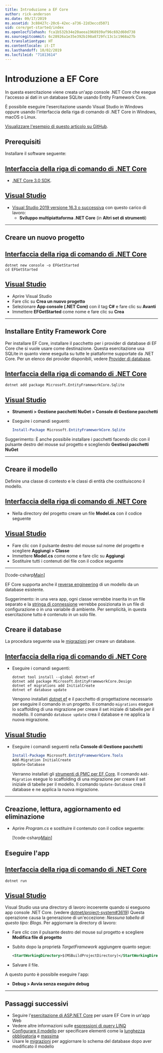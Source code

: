```yaml
---
title: Introduzione a EF Core
author: rick-anderson
ms.date: 09/17/2019
ms.assetid: 3c88427c-20c6-42ec-a736-22d3eccd5071
uid: core/get-started/index
ms.openlocfilehash: fca1b532b34e20aeea1968939af96c692d60d738
ms.sourcegitcommit: 6c28926a1e35e392b198a8729fc13c1c1968a27b
ms.translationtype: HT
ms.contentlocale: it-IT
ms.lasthandoff: 10/02/2019
ms.locfileid: "71813614"
---
```

# <a name="getting-started-with-ef-core"></a>Introduzione a EF Core

In questa esercitazione viene creata un'app console .NET Core che esegue l'accesso ai dati in un database SQLite usando Entity Framework Core.

È possibile eseguire l'esercitazione usando Visual Studio in Windows oppure usando l'interfaccia della riga di comando di .NET Core in Windows, macOS o Linux.

[Visualizzare l'esempio di questo articolo su GitHub](https://github.com/aspnet/EntityFramework.Docs/tree/master/samples/core/GetStarted).

## <a name="prerequisites"></a>Prerequisiti

Installare il software seguente:

## <a name="net-core-clitabnetcore-cli"></a>[Interfaccia della riga di comando di .NET Core](#tab/netcore-cli)

* [.NET Core 3.0 SDK](https://www.microsoft.com/net/download/core).

## <a name="visual-studiotabvisual-studio"></a>[Visual Studio](#tab/visual-studio)

* [Visual Studio 2019 versione 16.3 o successiva](https://www.visualstudio.com/downloads/) con questo carico di lavoro:
  * **Sviluppo multipiattaforma .NET Core** (in **Altri set di strumenti**)

---

## <a name="create-a-new-project"></a>Creare un nuovo progetto

## <a name="net-core-clitabnetcore-cli"></a>[Interfaccia della riga di comando di .NET Core](#tab/netcore-cli)

``` Console
dotnet new console -o EFGetStarted
cd EFGetStarted
```

## <a name="visual-studiotabvisual-studio"></a>[Visual Studio](#tab/visual-studio)

* Aprire Visual Studio
* Fare clic su **Crea un nuovo progetto**
* Selezionare **App console (.NET Core)** con il tag **C#** e fare clic su **Avanti**
* Immettere **EFGetStarted** come nome e fare clic su **Crea**

---

## <a name="install-entity-framework-core"></a>Installare Entity Framework Core

Per installare EF Core, installare il pacchetto per i provider di database di EF Core che si vuole usare come destinazione. Questa esercitazione usa SQLite in quanto viene eseguita su tutte le piattaforme supportate da .NET Core. Per un elenco dei provider disponibili, vedere [Provider di database](../providers/index.md).

## <a name="net-core-clitabnetcore-cli"></a>[Interfaccia della riga di comando di .NET Core](#tab/netcore-cli)

``` Console
dotnet add package Microsoft.EntityFrameworkCore.Sqlite
```

## <a name="visual-studiotabvisual-studio"></a>[Visual Studio](#tab/visual-studio)

* **Strumenti > Gestione pacchetti NuGet > Console di Gestione pacchetti**
* Eseguire i comandi seguenti:

  ``` PowerShell
  Install-Package Microsoft.EntityFrameworkCore.Sqlite
  ```

Suggerimento: È anche possibile installare i pacchetti facendo clic con il pulsante destro del mouse sul progetto e scegliendo **Gestisci pacchetti NuGet**

---

## <a name="create-the-model"></a>Creare il modello

Definire una classe di contesto e le classi di entità che costituiscono il modello.

## <a name="net-core-clitabnetcore-cli"></a>[Interfaccia della riga di comando di .NET Core](#tab/netcore-cli)

* Nella directory del progetto creare un file **Model.cs** con il codice seguente

## <a name="visual-studiotabvisual-studio"></a>[Visual Studio](#tab/visual-studio)

* Fare clic con il pulsante destro del mouse sul nome del progetto e scegliere **Aggiungi > Classe**
* Immettere **Model.cs** come nome e fare clic su **Aggiungi**
* Sostituire tutti i contenuti del file con il codice seguente

---

[!code-csharp[Main](../../../samples/core/GetStarted/Model.cs)]

EF Core supporta anche il [reverse engineering](../managing-schemas/scaffolding.md) di un modello da un database esistente.

Suggerimento: in una vera app, ogni classe verrebbe inserita in un file separato e la [stringa di connessione](../miscellaneous/connection-strings.md) verrebbe posizionata in un file di configurazione o in una variabile di ambiente. Per semplicità, in questa esercitazione tutto è contenuto in un solo file.

## <a name="create-the-database"></a>Creare il database

La procedura seguente usa le [migrazioni](xref:core/managing-schemas/migrations/index) per creare un database.

## <a name="net-core-clitabnetcore-cli"></a>[Interfaccia della riga di comando di .NET Core](#tab/netcore-cli)

* Eseguire i comandi seguenti:

  ``` Console
  dotnet tool install --global dotnet-ef
  dotnet add package Microsoft.EntityFrameworkCore.Design
  dotnet ef migrations add InitialCreate
  dotnet ef database update
  ```

  Vengono installati [dotnet ef](../miscellaneous/cli/dotnet.md) e il pacchetto di progettazione necessario per eseguire il comando in un progetto. Il comando `migrations` esegue lo scaffolding di una migrazione per creare il set iniziale di tabelle per il modello. Il comando `database update` crea il database e ne applica la nuova migrazione.

## <a name="visual-studiotabvisual-studio"></a>[Visual Studio](#tab/visual-studio)

* Eseguire i comandi seguenti nella **Console di Gestione pacchetti**

  ``` PowerShell
  Install-Package Microsoft.EntityFrameworkCore.Tools
  Add-Migration InitialCreate
  Update-Database
  ```

  Verranno installati gli [strumenti di PMC per EF Core](../miscellaneous/cli/powershell.md). Il comando `Add-Migration` esegue lo scaffolding di una migrazione per creare il set iniziale di tabelle per il modello. Il comando `Update-Database` crea il database e ne applica la nuova migrazione.

---

## <a name="create-read-update--delete"></a>Creazione, lettura, aggiornamento ed eliminazione

* Aprire *Program.cs* e sostituire il contenuto con il codice seguente:

  [!code-csharp[Main](../../../samples/core/GetStarted/Program.cs)]

## <a name="run-the-app"></a>Eseguire l'app

## <a name="net-core-clitabnetcore-cli"></a>[Interfaccia della riga di comando di .NET Core](#tab/netcore-cli)

``` Console
dotnet run
```

## <a name="visual-studiotabvisual-studio"></a>[Visual Studio](#tab/visual-studio)

Visual Studio usa una directory di lavoro incoerente quando si eseguono app console .NET Core. (vedere [dotnet/project-system#3619](https://github.com/dotnet/project-system/issues/3619)) Questa operazione causa la generazione di un'eccezione: *Nessuna tabella di questo tipo: Blogs*. Per aggiornare la directory di lavoro:

* Fare clic con il pulsante destro del mouse sul progetto e scegliere **Modifica file di progetto**
* Subito dopo la proprietà *TargetFramework* aggiungere quanto segue:

  ``` XML
  <StartWorkingDirectory>$(MSBuildProjectDirectory)</StartWorkingDirectory>
  ```

* Salvare il file.

A questo punto è possibile eseguire l'app:

* **Debug > Avvia senza eseguire debug**

---

## <a name="next-steps"></a>Passaggi successivi

* Seguire l'[esercitazione di ASP.NET Core](/aspnet/core/data/ef-rp/intro) per usare EF Core in un'app Web
* Vedere altre informazioni sulle [espressioni di query LINQ](/dotnet/csharp/programming-guide/concepts/linq/basic-linq-query-operations)
* [Configurare il modello](xref:core/modeling/index) per specificare elementi come la [lunghezza obbligatoria](xref:core/modeling/required-optional) e [massima](xref:core/modeling/max-length)
* Usare le [migrazioni](xref:core/managing-schemas/migrations/index) per aggiornare lo schema del database dopo aver modificato il modello
